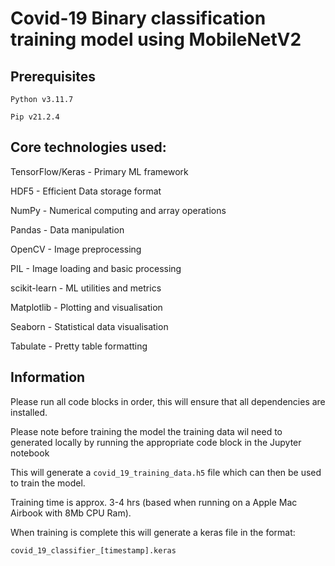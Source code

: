 # Covid-19 Binary classification training model using MobileNetV2 

## Prerequisites

``Python v3.11.7``

``Pip v21.2.4``

## Core technologies used:

TensorFlow/Keras - Primary ML framework

HDF5 - Efficient Data storage format

NumPy - Numerical computing and array operations

Pandas - Data manipulation

OpenCV - Image preprocessing 

PIL - Image loading and basic processing

scikit-learn - ML utilities and metrics

Matplotlib - Plotting and visualisation

Seaborn - Statistical data visualisation

Tabulate - Pretty table formatting

## Information

Please run all code blocks in order, this will ensure that all dependencies are installed.

Please note before training the model the training data wil need to generated locally by running the appropriate code block in the Jupyter notebook

This will generate a ``covid_19_training_data.h5`` file which can then be used to train the model.

Training time is approx. 3-4 hrs (based when running on a Apple Mac Airbook with 8Mb CPU Ram).

When training is complete this will generate a keras file in the format:

``covid_19_classifier_[timestamp].keras``